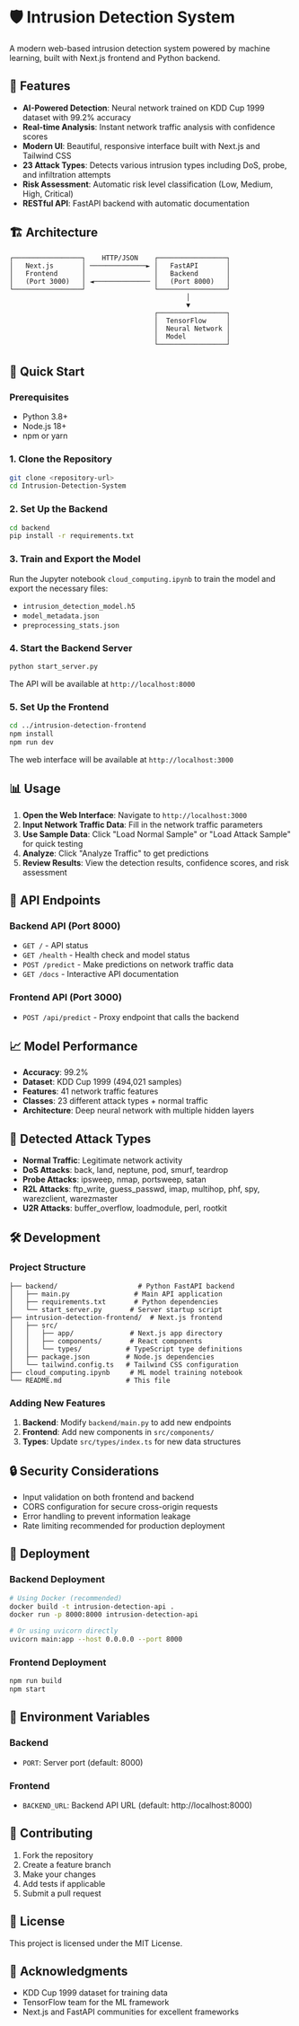 # 🛡️ Intrusion Detection System

A modern web-based intrusion detection system powered by machine learning, built with Next.js frontend and Python backend.

## 🌟 Features

- **AI-Powered Detection**: Neural network trained on KDD Cup 1999 dataset with 99.2% accuracy
- **Real-time Analysis**: Instant network traffic analysis with confidence scores
- **Modern UI**: Beautiful, responsive interface built with Next.js and Tailwind CSS
- **23 Attack Types**: Detects various intrusion types including DoS, probe, and infiltration attempts
- **Risk Assessment**: Automatic risk level classification (Low, Medium, High, Critical)
- **RESTful API**: FastAPI backend with automatic documentation

## 🏗️ Architecture

```
┌─────────────────┐    HTTP/JSON    ┌─────────────────┐
│   Next.js       │ ──────────────► │   FastAPI       │
│   Frontend      │                 │   Backend       │
│   (Port 3000)   │ ◄────────────── │   (Port 8000)   │
└─────────────────┘                 └─────────────────┘
                                            │
                                            ▼
                                    ┌─────────────────┐
                                    │  TensorFlow     │
                                    │  Neural Network │
                                    │  Model          │
                                    └─────────────────┘
```

## 🚀 Quick Start

### Prerequisites

- Python 3.8+
- Node.js 18+
- npm or yarn

### 1. Clone the Repository

```bash
git clone <repository-url>
cd Intrusion-Detection-System
```

### 2. Set Up the Backend

```bash
cd backend
pip install -r requirements.txt
```

### 3. Train and Export the Model

Run the Jupyter notebook `cloud_computing.ipynb` to train the model and export the necessary files:
- `intrusion_detection_model.h5`
- `model_metadata.json`
- `preprocessing_stats.json`

### 4. Start the Backend Server

```bash
python start_server.py
```

The API will be available at `http://localhost:8000`

### 5. Set Up the Frontend

```bash
cd ../intrusion-detection-frontend
npm install
npm run dev
```

The web interface will be available at `http://localhost:3000`

## 📊 Usage

1. **Open the Web Interface**: Navigate to `http://localhost:3000`
2. **Input Network Traffic Data**: Fill in the network traffic parameters
3. **Use Sample Data**: Click "Load Normal Sample" or "Load Attack Sample" for quick testing
4. **Analyze**: Click "Analyze Traffic" to get predictions
5. **Review Results**: View the detection results, confidence scores, and risk assessment

## 🔧 API Endpoints

### Backend API (Port 8000)

- `GET /` - API status
- `GET /health` - Health check and model status
- `POST /predict` - Make predictions on network traffic data
- `GET /docs` - Interactive API documentation

### Frontend API (Port 3000)

- `POST /api/predict` - Proxy endpoint that calls the backend

## 📈 Model Performance

- **Accuracy**: 99.2%
- **Dataset**: KDD Cup 1999 (494,021 samples)
- **Features**: 41 network traffic features
- **Classes**: 23 different attack types + normal traffic
- **Architecture**: Deep neural network with multiple hidden layers

## 🎯 Detected Attack Types

- **Normal Traffic**: Legitimate network activity
- **DoS Attacks**: back, land, neptune, pod, smurf, teardrop
- **Probe Attacks**: ipsweep, nmap, portsweep, satan
- **R2L Attacks**: ftp_write, guess_passwd, imap, multihop, phf, spy, warezclient, warezmaster
- **U2R Attacks**: buffer_overflow, loadmodule, perl, rootkit

## 🛠️ Development

### Project Structure

```
├── backend/                    # Python FastAPI backend
│   ├── main.py                # Main API application
│   ├── requirements.txt       # Python dependencies
│   └── start_server.py       # Server startup script
├── intrusion-detection-frontend/  # Next.js frontend
│   ├── src/
│   │   ├── app/              # Next.js app directory
│   │   ├── components/       # React components
│   │   └── types/           # TypeScript type definitions
│   ├── package.json         # Node.js dependencies
│   └── tailwind.config.ts   # Tailwind CSS configuration
├── cloud_computing.ipynb     # ML model training notebook
└── README.md                # This file
```

### Adding New Features

1. **Backend**: Modify `backend/main.py` to add new endpoints
2. **Frontend**: Add new components in `src/components/`
3. **Types**: Update `src/types/index.ts` for new data structures

## 🔒 Security Considerations

- Input validation on both frontend and backend
- CORS configuration for secure cross-origin requests
- Error handling to prevent information leakage
- Rate limiting recommended for production deployment

## 🚀 Deployment

### Backend Deployment

```bash
# Using Docker (recommended)
docker build -t intrusion-detection-api .
docker run -p 8000:8000 intrusion-detection-api

# Or using uvicorn directly
uvicorn main:app --host 0.0.0.0 --port 8000
```

### Frontend Deployment

```bash
npm run build
npm start
```

## 📝 Environment Variables

### Backend
- `PORT`: Server port (default: 8000)

### Frontend
- `BACKEND_URL`: Backend API URL (default: http://localhost:8000)

## 🤝 Contributing

1. Fork the repository
2. Create a feature branch
3. Make your changes
4. Add tests if applicable
5. Submit a pull request

## 📄 License

This project is licensed under the MIT License.

## 🙏 Acknowledgments

- KDD Cup 1999 dataset for training data
- TensorFlow team for the ML framework
- Next.js and FastAPI communities for excellent frameworks